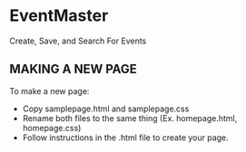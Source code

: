 # EventMaster
Create, Save, and Search For Events

MAKING A NEW PAGE
-----------------------

To make a new page:
  <ul>
    <li> Copy samplepage.html and samplepage.css
    <li> Rename both files to the same thing (Ex. homepage.html, homepage.css)
    <li> Follow instructions in the .html file to create your page.
  </ul>

